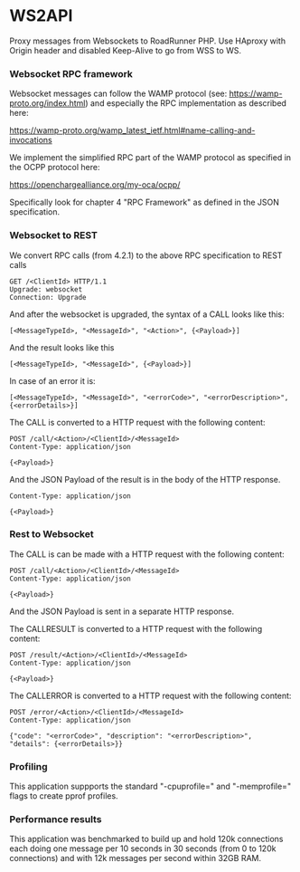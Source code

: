 # WS2API

Proxy messages from Websockets to RoadRunner PHP. Use HAproxy with Origin header and disabled Keep-Alive to go from WSS to WS.

### Websocket RPC framework

Websocket messages can follow the WAMP protocol (see: https://wamp-proto.org/index.html) and especially the RPC implementation as described here:

https://wamp-proto.org/wamp_latest_ietf.html#name-calling-and-invocations

We implement the simplified RPC part of the WAMP protocol as specified in the OCPP protocol here:

https://openchargealliance.org/my-oca/ocpp/

Specifically look for chapter 4 "RPC Framework" as defined in the JSON specification.

### Websocket to REST

We convert RPC calls (from 4.2.1) to the above RPC specification to REST calls

    GET /<ClientId> HTTP/1.1
    Upgrade: websocket
    Connection: Upgrade

And after the websocket is upgraded, the syntax of a CALL looks like this:

    [<MessageTypeId>, "<MessageId>", "<Action>", {<Payload>}]

And the result looks like this

    [<MessageTypeId>, "<MessageId>", {<Payload>}]

In case of an error it is:

    [<MessageTypeId>, "<MessageId>", "<errorCode>", "<errorDescription>", {<errorDetails>}]

The CALL is converted to a HTTP request with the following content:

    POST /call/<Action>/<ClientId>/<MessageId>
    Content-Type: application/json
    
    {<Payload>}
 
And the JSON Payload of the result is in the body of the HTTP response.

    Content-Type: application/json
    
    {<Payload>}

### Rest to Websocket

The CALL is can be made with a HTTP request with the following content:

    POST /call/<Action>/<ClientId>/<MessageId>
    Content-Type: application/json
    
    {<Payload>}

And the JSON Payload is sent in a separate HTTP response.

The CALLRESULT is converted to a HTTP request with the following content:

    POST /result/<Action>/<ClientId>/<MessageId>
    Content-Type: application/json
    
    {<Payload>}

The CALLERROR is converted to a HTTP request with the following content:

    POST /error/<Action>/<ClientId>/<MessageId>
    Content-Type: application/json
    
    {"code": "<errorCode>", "description": "<errorDescription>", "details": {<errorDetails>}}

### Profiling

This application suppports the standard "-cpuprofile=" and "-memprofile=" flags to create pprof profiles.

### Performance results

This application was benchmarked to build up and hold 120k connections each doing one message per 10 seconds
in 30 seconds (from 0 to 120k connections) and with 12k messages per second within 32GB RAM.

